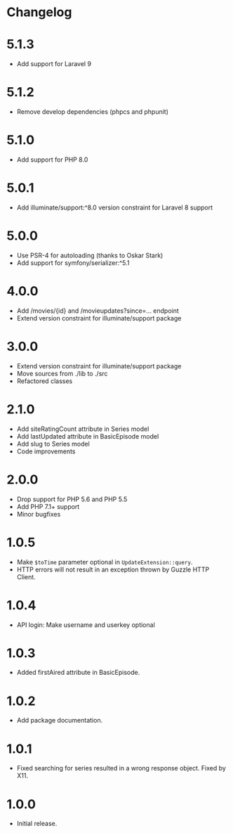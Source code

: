 # Changelog

# 5.1.3

* Add support for Laravel 9

# 5.1.2

* Remove develop dependencies (phpcs and phpunit)

# 5.1.0

* Add support for PHP 8.0

# 5.0.1

* Add illuminate/support:^8.0 version constraint for Laravel 8 support

# 5.0.0

* Use PSR-4 for autoloading (thanks to Oskar Stark)
* Add support for symfony/serializer:^5.1

# 4.0.0

* Add /movies/{id} and /movieupdates?since=... endpoint
* Extend version constraint for illuminate/support package

# 3.0.0

* Extend version constraint for illuminate/support package
* Move sources from ./lib to ./src
* Refactored classes

# 2.1.0

* Add siteRatingCount attribute in Series model
* Add lastUpdated attribute in BasicEpisode model
* Add slug to Series model
* Code improvements

# 2.0.0

* Drop support for PHP 5.6 and PHP 5.5
* Add PHP 7.1+ support
* Minor bugfixes

# 1.0.5
* Make `$toTime` parameter optional in `UpdateExtension::query`.
* HTTP errors will not result in an exception thrown by Guzzle HTTP Client.

# 1.0.4
* API login: Make username and userkey optional

# 1.0.3
* Added firstAired attribute in BasicEpisode.

# 1.0.2
* Add package documentation.

# 1.0.1
* Fixed searching for series resulted in a wrong response object. Fixed by X11.

# 1.0.0
* Initial release.

